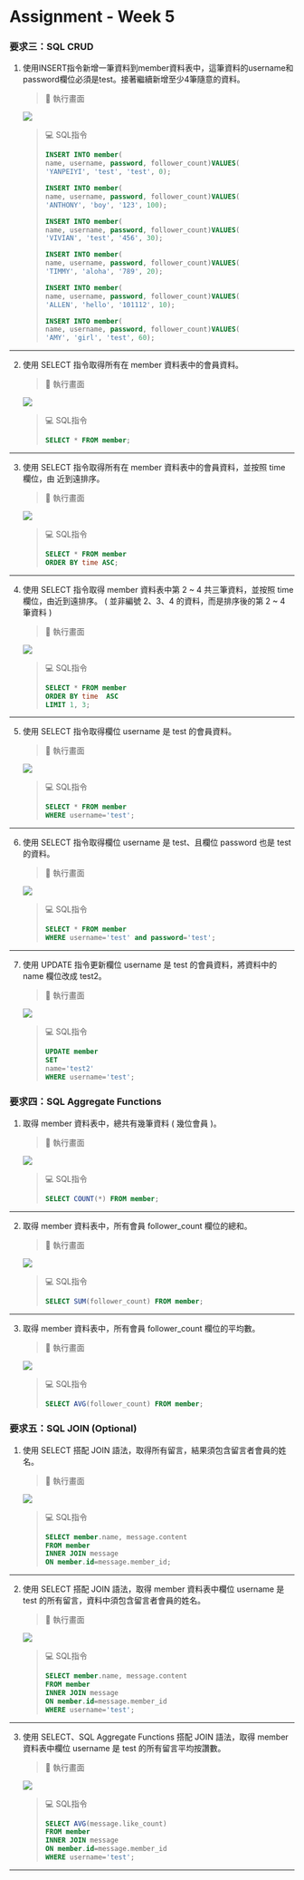 # Assignment - Week 5

### 要求三：SQL CRUD

1. 使⽤INSERT指令新增⼀筆資料到member資料表中，這筆資料的username和password欄位必須是test。接著繼續新增⾄少4筆隨意的資料。

    >👀 執行畫面
    <img src="./static/3-1.png" style="zoom:100%" />

    >💻 SQL指令
    >```sql
    >INSERT INTO member(
    >name, username, password, follower_count)VALUES(
    >'YANPEIYI', 'test', 'test', 0);
    >
    >INSERT INTO member(
    >name, username, password, follower_count)VALUES(
    >'ANTHONY', 'boy', '123', 100);
    >
    >INSERT INTO member(
    >name, username, password, follower_count)VALUES(
    >'VIVIAN', 'test', '456', 30);
    >
    >INSERT INTO member(
    >name, username, password, follower_count)VALUES(
    >'TIMMY', 'aloha', '789', 20);
    >
    >INSERT INTO member(
    >name, username, password, follower_count)VALUES(
    >'ALLEN', 'hello', '101112', 10);
    >
    >INSERT INTO member(
    >name, username, password, follower_count)VALUES(
    >'AMY', 'girl', 'test', 60);
    >```
* * *
2. 使⽤ SELECT 指令取得所有在 member 資料表中的會員資料。

    >👀 執行畫面
    <img src="./static/3-2.png" style="zoom:100%" />

    >💻 SQL指令
    >```sql
    >SELECT * FROM member;
    >```
* * *
3. 使⽤ SELECT 指令取得所有在 member 資料表中的會員資料，並按照 time 欄位，由
近到遠排序。

    >👀 執行畫面
    <img src="./static/3-3.png" style="zoom:100%" />

    >💻 SQL指令
    >```sql
    >SELECT * FROM member
    >ORDER BY time ASC;
    >```
* * *
4. 使⽤ SELECT 指令取得 member 資料表中第 2 ~ 4 共三筆資料，並按照 time 欄位，由近到遠排序。 ( 並非編號 2、3、4 的資料，⽽是排序後的第 2 ~ 4 筆資料 )

    >👀 執行畫面
    <img src="./static/3-4.png" style="zoom:100%" />

    >💻 SQL指令
    >```sql
    >SELECT * FROM member 
    >ORDER BY time  ASC
    >LIMIT 1, 3;
    >```
* * *
5. 使⽤ SELECT 指令取得欄位 username 是 test 的會員資料。

    >👀 執行畫面
    <img src="./static/3-5.png" style="zoom:100%" />

    >💻 SQL指令
    >```sql
    >SELECT * FROM member 
    >WHERE username='test';
    >```
* * *
6. 使⽤ SELECT 指令取得欄位 username 是 test、且欄位 password 也是 test 的資料。

    >👀 執行畫面
    <img src="./static/3-6.png" style="zoom:100%" />

    >💻 SQL指令
    >```sql
    >SELECT * FROM member 
    >WHERE username='test' and password='test';
    >```
* * *
7. 使⽤ UPDATE 指令更新欄位 username 是 test 的會員資料，將資料中的 name 欄位改成 test2。

    >👀 執行畫面
    <img src="./static/3-7.png" style="zoom:100%" />

    >💻 SQL指令
    >```sql
    >UPDATE member
    >SET
    >name='test2'
    >WHERE username='test';  
    >```

### 要求四：SQL Aggregate Functions

1. 取得 member 資料表中，總共有幾筆資料 ( 幾位會員 )。
    >👀 執行畫面
    <img src="./static/4-1.png" style="zoom:100%" />

    >💻 SQL指令
    >```sql
    >SELECT COUNT(*) FROM member;
    >```
* * *
2. 取得 member 資料表中，所有會員 follower_count 欄位的總和。
    >👀 執行畫面
    <img src="./static/4-2.png" style="zoom:100%" />

    >💻 SQL指令
    >```sql
    >SELECT SUM(follower_count) FROM member;
    >```
* * *
3. 取得 member 資料表中，所有會員 follower_count 欄位的平均數。
    >👀 執行畫面
    <img src="./static/4-3.png" style="zoom:100%" />

    >💻 SQL指令
    >```sql
    >SELECT AVG(follower_count) FROM member;
    >```
### 要求五：SQL JOIN (Optional)

1. 使⽤ SELECT 搭配 JOIN 語法，取得所有留⾔，結果須包含留⾔者會員的姓名。
    >👀 執行畫面
    <img src="./static/5-1.png" style="zoom:100%" />

    >💻 SQL指令
    >```sql
    >SELECT member.name, message.content
    >FROM member 
    >INNER JOIN message 
    >ON member.id=message.member_id;
    >```
* * *
2. 使⽤ SELECT 搭配 JOIN 語法，取得 member 資料表中欄位 username 是 test 的所有留⾔，資料中須包含留⾔者會員的姓名。
    >👀 執行畫面
    <img src="./static/5-2.png" style="zoom:100%" />

    >💻 SQL指令
    >```sql
    >SELECT member.name, message.content
    >FROM member 
    >INNER JOIN message 
    >ON member.id=message.member_id
    >WHERE username='test';
    >```
* * *
3. 使⽤ SELECT、SQL Aggregate Functions 搭配 JOIN 語法，取得 member 資料表中欄位 username 是 test 的所有留⾔平均按讚數。
    >👀 執行畫面
    <img src="./static/5-3.png" style="zoom:100%" />

    >💻 SQL指令
    >```sql
    >SELECT AVG(message.like_count)
    >FROM member 
    >INNER JOIN message 
    >ON member.id=message.member_id
    >WHERE username='test';
    >```
* * *